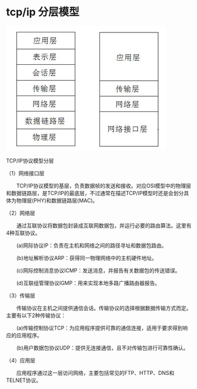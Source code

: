 # tcp/ip 分层模型

![tcp ip 分层模型](./1.jpg)

TCP/IP协议模型分层

（1）网络接口层

　　TCP/IP协议模型的基层，负责数据帧的发送和接收。对应OSI模型中的物理层和数据链路层，是TCP/IP的最底层，不过通常在描述TCP/IP模型时还是会划分具体为物理层(PHY)和数据链路层(MAC)。

（2）网络层

　　通过互联协议将数据包封装成互联网数据包，并运行必要的路由算法。这里有4种互联协议。

　　(a)网际协议IP：负责在主机和网络之间的路径寻址和数据包路由。

　　(b)地址解析协议ARP：获得同一物理网络中的主机硬件地址。

　　(c)网际控制消息协议ICMP：发送消息，并报告有关数据包的传送错误。

　　(d)互联组管理协议IGMP：用来实现本地多路广播路由器报告。

（3）传输层

　　传输协议在主机之间提供通信会话。传输协议的选择根据数据传输方式而定。主要有以下2种传输协议：

　　(a)传输控制协议TCP：为应用程序提供可靠的通信连接，适用于要求得到响应的应用程序。

　　(b)用户数据包协议UDP：提供无连接通信，且不对传输包进行可靠性确认。

（4）应用层

　　应用程序通过这一层访问网络，主要包括常见的FTP、HTTP、DNS和TELNET协议。

# 